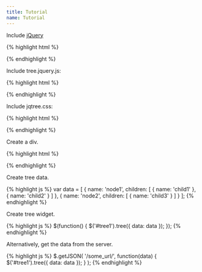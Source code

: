 ```yaml
---
title: Tutorial
name: Tutorial
---
```


Include [jQuery](http://code.jquery.com/jquery.min.js)

{% highlight html %}

<script src="jquery.min.js"></script>

{% endhighlight %}

Include tree.jquery.js:

{% highlight html %}

<script src="tree.jquery.js"></script>

{% endhighlight %}

Include jqtree.css:

{% highlight html %}

<link rel="stylesheet" href="jqtree.css">
{% endhighlight %}

Create a div.

{% highlight html %}

<div id="tree1"></div>
{% endhighlight %}

Create tree data.

{% highlight js %}
var data = [
{
name: 'node1',
children: [
{ name: 'child1' },
{ name: 'child2' }
]
},
{
name: 'node2',
children: [
{ name: 'child3' }
]
}
];
{% endhighlight %}

Create tree widget.

{% highlight js %}
$(function() {
$('#tree1').tree({
data: data
});
});
{% endhighlight %}

Alternatively, get the data from the server.

{% highlight js %}
$.getJSON(
'/some_url/',
function(data) {
$('#tree1').tree({
data: data
});
}
);
{% endhighlight %}

